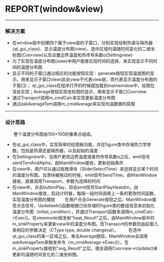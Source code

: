# REPORT(window&view)

-------------------

### 解决方案

- 在window层中创建四个属于view层的子窗口，分别实现绘制热源与隔热器(qt_gui_class)、显示温度分布图(view)、选中区域均温随时间变化的二维坐标图(Coorview)以及设置边界温度和热传导系数α(Settingview)
- 为了实现在温度分布图(view)中用户能够实现时间的选择，来实现显示不同时间的温度分布图
- 显示不同的子窗口通过相应的功能按钮实现：generate按钮实现温度图的显示，用来显示子窗口view(此处view不代表view层，而代表显示温度分布图的子窗口)； qt_gui_class在程序打开的时候就加载到mainwindow中，绘图在该处实现；Average按钮实现坐标图的显示，用来显示子窗口Coorview
- 通过Transport调用m_cmdCalc来实现更新温度分布图
- 通过askAverageTem调用m_cmdAverage来实现均温数据的获取

------------------------

### 设计思路

&emsp;&emsp;整个温度分布图由100*100的像素点组成。
- 在qt_gui_class中，实现简单的绘图板功能，并在figure类中存储热力学参数，包括是热源还是隔热器，以及起始的温度
- 在Settingview中，当用户更改边界温度或者热传导系数α之后，emit信号sendTemAndAlpha，由MainWindow接收，更新初始条件
- 在view中，用户可以通过拖拽滑块（SliderSelectTime）来选择显示某个时间的温度分布图。当滑块被拖动的时候，emit信号SendTime，由MainWindow接收，直接调用Transport，参数为选择的时间
- 在view中，点击buttonPlay，将会emit信号StartPlayHeatdim，由MainWindow接收，启动计时器，每隔一段时间调用上一条的更改时间函数，实现温度分布图的播放
&emsp;&emsp;在用户点击Generate按钮之后，MainWindow接受点击信号，Updatewb()函数根据已经存储的figure类的数组信息来初始化温度分布图（initial_condition），并通过Transport函数来调用m_cmdCalc->Exec()。在viewmodel层发射"heat_Result"之后，由MainWindow层中的m_sinkProperty来更新view中的温度分布图。而Transport的参数则由前面几条相应的参数决定（CType type, double changeval）。
&emsp;&emsp;在选中qt_gui_class的某一区域之后，单击Average按钮，MainWindow会调用askAverageTem来触发命令（m_cmdAverage->Exec()）。在m_sinkProperty接收到"avg_Result"之后，便会调用Coorview->Update()来更新均温随时间变化的二维坐标图。

